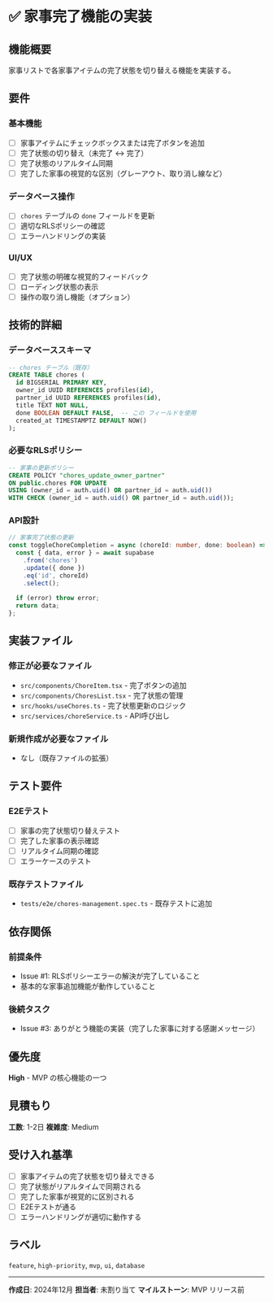 # ✅ 家事完了機能の実装

## 機能概要

家事リストで各家事アイテムの完了状態を切り替える機能を実装する。

## 要件

### 基本機能
- [ ] 家事アイテムにチェックボックスまたは完了ボタンを追加
- [ ] 完了状態の切り替え（未完了 ↔ 完了）
- [ ] 完了状態のリアルタイム同期
- [ ] 完了した家事の視覚的な区別（グレーアウト、取り消し線など）

### データベース操作
- [ ] `chores` テーブルの `done` フィールドを更新
- [ ] 適切なRLSポリシーの確認
- [ ] エラーハンドリングの実装

### UI/UX
- [ ] 完了状態の明確な視覚的フィードバック
- [ ] ローディング状態の表示
- [ ] 操作の取り消し機能（オプション）

## 技術的詳細

### データベーススキーマ
```sql
-- chores テーブル（既存）
CREATE TABLE chores (
  id BIGSERIAL PRIMARY KEY,
  owner_id UUID REFERENCES profiles(id),
  partner_id UUID REFERENCES profiles(id),
  title TEXT NOT NULL,
  done BOOLEAN DEFAULT FALSE,  -- この フィールドを使用
  created_at TIMESTAMPTZ DEFAULT NOW()
);
```

### 必要なRLSポリシー
```sql
-- 家事の更新ポリシー
CREATE POLICY "chores_update_owner_partner"
ON public.chores FOR UPDATE
USING (owner_id = auth.uid() OR partner_id = auth.uid())
WITH CHECK (owner_id = auth.uid() OR partner_id = auth.uid());
```

### API設計
```typescript
// 家事完了状態の更新
const toggleChoreCompletion = async (choreId: number, done: boolean) => {
  const { data, error } = await supabase
    .from('chores')
    .update({ done })
    .eq('id', choreId)
    .select();
  
  if (error) throw error;
  return data;
};
```

## 実装ファイル

### 修正が必要なファイル
- `src/components/ChoreItem.tsx` - 完了ボタンの追加
- `src/components/ChoresList.tsx` - 完了状態の管理
- `src/hooks/useChores.ts` - 完了状態更新のロジック
- `src/services/choreService.ts` - API呼び出し

### 新規作成が必要なファイル
- なし（既存ファイルの拡張）

## テスト要件

### E2Eテスト
- [ ] 家事の完了状態切り替えテスト
- [ ] 完了した家事の表示確認
- [ ] リアルタイム同期の確認
- [ ] エラーケースのテスト

### 既存テストファイル
- `tests/e2e/chores-management.spec.ts` - 既存テストに追加

## 依存関係

### 前提条件
- Issue #1: RLSポリシーエラーの解決が完了していること
- 基本的な家事追加機能が動作していること

### 後続タスク
- Issue #3: ありがとう機能の実装（完了した家事に対する感謝メッセージ）

## 優先度

**High** - MVP の核心機能の一つ

## 見積もり

**工数**: 1-2日
**複雑度**: Medium

## 受け入れ基準

- [ ] 家事アイテムの完了状態を切り替えできる
- [ ] 完了状態がリアルタイムで同期される
- [ ] 完了した家事が視覚的に区別される
- [ ] E2Eテストが通る
- [ ] エラーハンドリングが適切に動作する

## ラベル

`feature`, `high-priority`, `mvp`, `ui`, `database`

---

**作成日**: 2024年12月
**担当者**: 未割り当て
**マイルストーン**: MVP リリース前